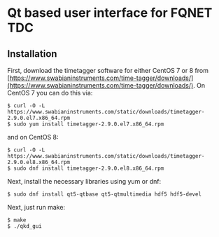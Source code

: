 Qt based user interface for FQNET TDC
=====================================

Installation
------------

First, download the timetagger software for either CentOS 7 or 8 from
[https://www.swabianinstruments.com/time-tagger/downloads/](https://www.swabianinstruments.com/time-tagger/downloads/). On CentOS 7 you can do this via:

```console
$ curl -O -L https://www.swabianinstruments.com/static/downloads/timetagger-2.9.0.el7.x86_64.rpm
$ sudo yum install timetagger-2.9.0.el7.x86_64.rpm
```

and on CentOS 8:

```console
$ curl -O -L https://www.swabianinstruments.com/static/downloads/timetagger-2.9.0.el8.x86_64.rpm
$ sudo dnf install timetagger-2.9.0.el8.x86_64.rpm
```

Next, install the necessary libraries using yum or dnf:

```console
$ sudo dnf install qt5-qtbase qt5-qtmultimedia hdf5 hdf5-devel
```

Next, just run make:

```console
$ make
$ ./qkd_gui
```

